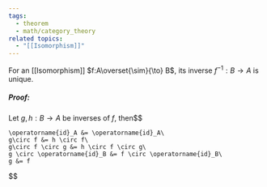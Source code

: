 ```yaml
---
tags:
  - theorem
  - math/category_theory
related topics:
  - "[[Isomorphism]]"
---
```

For an [[Isomorphism]] $f:A\overset{\sim}{\to} B$, its inverse $f^{-1}: B \to A$ is unique.
##### Proof:
Let $g,h: B\to A$ be inverses of $f$, then$$

	\operatorname{id}_A &= \operatorname{id}_A\
	g\circ f &= h \circ f\
	g\circ f \circ g &= h \circ f \circ g\
	g \circ \operatorname{id}_B &= f \circ \operatorname{id}_B\
	g &= f

$$